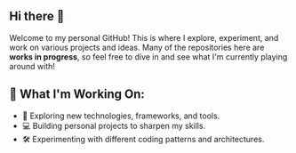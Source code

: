 ## Hi there 👋
Welcome to my personal GitHub! This is where I explore, experiment, and work on various projects and ideas. Many of the repositories here are **works in progress**, so feel free to dive in and see what I'm currently playing around with!

## 🔭 What I'm Working On:
- 🚀 Exploring new technologies, frameworks, and tools.
- 💻 Building personal projects to sharpen my skills.
- 🛠️ Experimenting with different coding patterns and architectures.
  
<!--
**Evangel2000/Evangel2000** is a ✨ _special_ ✨ repository because its `README.md` (this file) appears on your GitHub profile.

Here are some ideas to get you started:

- 🔭 I’m currently working on ...
- 🌱 I’m currently learning ...
- 👯 I’m looking to collaborate on ...
- 🤔 I’m looking for help with ...
- 💬 Ask me about ...
- 📫 How to reach me: ...
- 😄 Pronouns: ...
- ⚡ Fun fact: ...
-->
